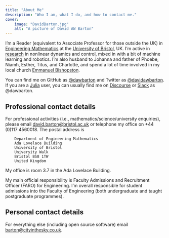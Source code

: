 ```yaml
---
title: "About Me"
description: "Who I am, what I do, and how to contact me."
cover:
    image: "DavidBarton.jpg"
    alt: "A picture of David AW Barton"
---
```


I’m a Reader (equivalent to Associate Professor for those outside the UK) in [Engineering Mathematics](https://www.bristol.ac.uk/engineering-mathematics/) at the [University of Bristol](https://www.bristol.ac.uk/), UK. I’m active in [research](/research/) in nonlinear dynamics and control, mixed in with a bit of machine learning and robotics. I’m also husband to Johanna and father of Phoebe, Niamh, Esther, Titus, and Charlotte, and spend a lot of time involved in my local church [Emmanuel Bishopston](https://emmanuelbristol.org.uk/bishopston/).

You can find me on GitHub as [@dawbarton](https://github.com/dawbarton/) and Twitter as [@davidawbarton](https://twitter.com/DavidAWBarton). If you are a [Julia](https://julialang.org/) user, you can usually find me on [Discourse](https://discourse.julialang.org/) or [Slack](https://julialang.slack.com/) as @dawbarton.

## Professional contact details

For professional activities (i.e., mathematics/science/university enquiries), please email [david.barton@bristol.ac.uk](david.barton@bristol.ac.uk) or telephone my office on +44 (0)117 4560018. The postal address is

```plaintext
    Department of Engineering Mathematics
    Ada Lovelace Building
    University of Bristol
    University Walk
    Bristol BS8 1TW
    United Kingdom
```

My office is room 3.7 in the Ada Lovelace Building.

My main official responsibility is Faculty Admissions and Recruitment Officer (FARO) for Engineering. I’m overall responsible for student admissions into the Faculty of Engineering (both undergraduate and taught postgraduate programmes).

## Personal contact details

For everything else (including open source software) email [barton@cityinthesky.co.uk](mailto:barton@cityinthesky.co.uk).
